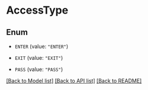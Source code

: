 # AccessType

## Enum


* `ENTER` (value: `"ENTER"`)

* `EXIT` (value: `"EXIT"`)

* `PASS` (value: `"PASS"`)


[[Back to Model list]](../README.md#documentation-for-models) [[Back to API list]](../README.md#documentation-for-api-endpoints) [[Back to README]](../README.md)


